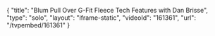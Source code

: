 {
    "title": "Blum Pull Over G-Fit Fleece Tech Features with Dan Brisse",
    "type": "solo",
    "layout": "iframe-static",
    "videoId": "161361",
    "url": "\/tvpembed\/161361"
}